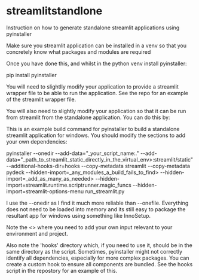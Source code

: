 # streamlitstandlone
Instruction on how to generate standalone streamlit applications using pyinstaller

Make sure you streamlit application can be installed in a venv so that you concretely know what packages and modules are required

Once you have done this, and whilst in the python venv install pyinstaller:

pip install pyinstaller

You will need to slightlly modify your application to provide a streamlit wrapper file to be able to run the application. See the repo for an example of the streamlit wrapper file.

You will also need to slightly modify your application so that it can be run from streamlit from the standalone application. You can do this by:

This is an example build command for pyinstaller to build a standalone streamlit application for windows. You should modify the sections to add your own dependencies:

pyinstaller --onedir --add-data="_your_script_name:." --add-data="_path_to_streamlit_static_directly_in_the_virtual_env>:streamlit/static" --additional-hooks-dir=hooks --copy-metadata streamlit --copy-metadata pydeck --hidden-import=_any_modules_a_build_fails_to_find> --hidden-import=_add_as_many_as_needed> --hidden-import=streamlit.runtime.scriptrunner.magic_funcs --hidden-import=streamlit-options-menu run_streamlit.py

I use the --onedir as I find it much more reliable than --onefile. Everything does not need to be loaded into memory and its still easy to package the resultant app for windows using something like InnoSetup.

Note the <> where you need to add your own input relevant to your environment and project.

Also note the 'hooks' directory which, if you need to use it, should be in the same directory as the script. Sometimes, pyinstaller might not correctly identify all dependencies, especially for more complex packages. You can create a custom hook to ensure all components are bundled. See the hooks script in the repostory for an example of this.


